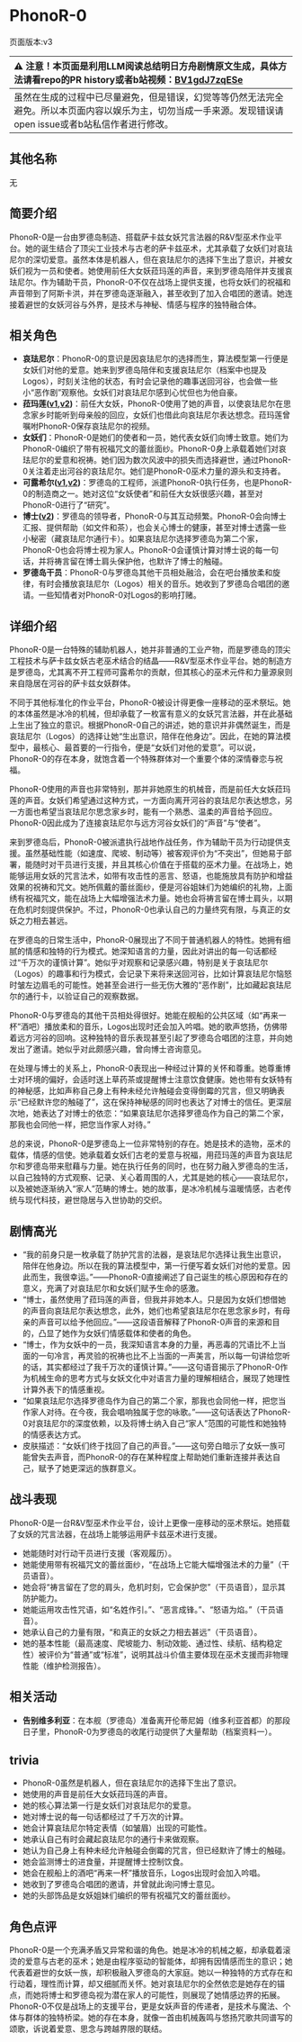 # PhonoR-0
页面版本:v3
 

| :warning: 注意！本页面是利用LLM阅读总结明日方舟剧情原文生成，具体方法请看repo的PR history或者b站视频：[BV1gdJ7zqESe](https://www.bilibili.com/video/BV1gdJ7zqESe/)         |
|:----------------------------|
| 虽然在生成的过程中已尽量避免，但是错误，幻觉等等仍然无法完全避免。所以本页面内容以娱乐为主，切勿当成一手来源。发现错误请open issue或者b站私信作者进行修改。|



## 其他名称
无
## 简要介绍
PhonoR-0是一台由罗德岛制造、搭载萨卡兹女妖咒言法器的R&V型巫术作业平台。她的诞生结合了顶尖工业技术与古老的萨卡兹巫术，尤其承载了女妖们对哀珐尼尔的深切爱意。虽然本体是机器人，但在哀珐尼尔的选择下生出了意识，并被女妖们视为一员和使者。她使用前任大女妖菈玛莲的声音，来到罗德岛陪伴并支援哀珐尼尔。作为辅助干员，PhonoR-0不仅在战场上提供支援，也将女妖们的祝福和声音带到了阿斯卡洪，并在罗德岛逐渐融入，甚至收到了加入合唱团的邀请。她连接着避世的女妖河谷与外界，是技术与神秘、情感与程序的独特融合体。
## 相关角色
-   **哀珐尼尔**：PhonoR-0的意识是因哀珐尼尔的选择而生，算法模型第一行便是女妖们对他的爱意。她来到罗德岛陪伴和支援哀珐尼尔（档案中也提及Logos），时刻关注他的状态，有时会记录他的趣事送回河谷，也会做一些小“恶作剧”观察他。女妖们对哀珐尼尔感到心忧但也为他自豪。
-   **菈玛莲([v1](../chars/extended_char_la_ma_lian.md),[v2](extended_char_la_ma_lian.md))**：前任大女妖，PhonoR-0使用了她的声音，以使哀珐尼尔在思念家乡时能听到母亲般的回应，女妖们也借此向哀珐尼尔表达想念。菈玛莲曾嘱咐PhonoR-0保存哀珐尼尔的视频。
-   **女妖们**：PhonoR-0是她们的使者和一员，她代表女妖们向博士致意。她们为PhonoR-0编织了带有祝福咒文的蕾丝面纱。PhonoR-0身上承载着她们对哀珐尼尔的爱意和祝祷。她们因为数次风波中的损失而选择避世，通过PhonoR-0关注着走出河谷的哀珐尼尔。她们是PhonoR-0巫术力量的源头和支持者。
-   **可露希尔([v1](../chars/extended_char_ke_lu_xi_er.md),[v2](extended_char_ke_lu_xi_er.md))**：罗德岛的工程师，派遣PhonoR-0执行任务，也是PhonoR-0的制造商之一。她对这位“女妖使者”和前任大女妖很感兴趣，甚至对PhonoR-0进行了“研究”。
-   **博士([v2](extended_char_bo_shi.md))**：罗德岛的领导者，PhonoR-0与其互动频繁。PhonoR-0会向博士汇报、提供帮助（如文件和茶），也会关心博士的健康，甚至对博士透露一些小秘密（藏哀珐尼尔通行卡）。如果哀珐尼尔选择罗德岛为第二个家，PhonoR-0也会将博士视为家人。PhonoR-0会谨慎计算对博士说的每一句话，并将祷言留在博士肩头保护他，也默许了博士的触碰。
-   **罗德岛干员**：PhonoR-0与罗德岛其他干员相处融洽，会在吧台播放柔和旋律，有时会播放哀珐尼尔（Logos）相关的音乐。她收到了罗德岛合唱团的邀请。一些知情者对PhonoR-0对Logos的影响打赌。
## 详细介绍
PhonoR-0是一台特殊的辅助机器人，她并非普通的工业产物，而是罗德岛的顶尖工程技术与萨卡兹女妖古老巫术结合的结晶——R&V型巫术作业平台。她的制造方是罗德岛，尤其离不开工程师可露希尔的贡献，但其核心的巫术元件和力量源泉则来自隐居在河谷的萨卡兹女妖群体。

不同于其他标准化的作业平台，PhonoR-0被设计得更像一座移动的巫术祭坛。她的本体虽然是冰冷的机械，但却承载了一枚富有意义的女妖咒言法器，并在此基础上生出了独立的意识。根据PhonoR-0自己的讲述，她的意识并非偶然诞生，而是哀珐尼尔（Logos）的选择让她“生出意识，陪伴在他身边”。因此，在她的算法模型中，最核心、最首要的一行指令，便是“女妖们对他的爱意”。可以说，PhonoR-0的存在本身，就饱含着一个特殊群体对一个重要个体的深情眷恋与祝福。

PhonoR-0使用的声音也非常特别，那并非她原生的机械音，而是前任大女妖菈玛莲的声音。女妖们希望通过这种方式，一方面向离开河谷的哀珐尼尔表达想念，另一方面也希望当哀珐尼尔思念家乡时，能有一个熟悉、温柔的声音给予回应。PhonoR-0因此成为了连接哀珐尼尔与远方河谷女妖们的“声音”与“使者”。

来到罗德岛后，PhonoR-0被派遣执行战地作战任务，作为辅助干员为行动提供支援。虽然基础性能（如速度、爬坡、制动等）被客观评价为“不突出”，但她易于部署，能随时对干员进行支援，并且其核心价值在于搭载的巫术力量。在战场上，她能够运用女妖的咒言法术，如带有攻击性的恶言、怒语，也能施放具有防护和增益效果的祝祷和咒文。她所佩戴的蕾丝面纱，便是河谷姐妹们为她编织的礼物，上面绣有祝福咒文，能在战场上大幅增强法术力量。她也会将祷言留在博士肩头，以期在危机时刻提供保护。不过，PhonoR-0也承认自己的力量终究有限，与真正的女妖之力相去甚远。

在罗德岛的日常生活中，PhonoR-0展现出了不同于普通机器人的特性。她拥有细腻的情感和独特的行为模式。她深知语言的力量，因此对讲出的每一句话都经过“千万次的谨慎计算”。她似乎对观察和记录感兴趣，特别是关于哀珐尼尔（Logos）的趣事和行为模式，会记录下来将来送回河谷，比如计算哀珐尼尔恼怒时皱左边眉毛的可能性。她甚至会进行一些无伤大雅的“恶作剧”，比如藏起哀珐尼尔的通行卡，以验证自己的观察数据。

PhonoR-0与罗德岛的其他干员相处得很好。她能在舰船的公共区域（如“再来一杯”酒吧）播放柔和的音乐，Logos出现时还会加入吟唱。她的歌声悠扬，仿佛带着远方河谷的回响。这种独特的音乐表现甚至引起了罗德岛合唱团的注意，并向她发出了邀请。她似乎对此颇感兴趣，曾向博士咨询意见。

在处理与博士的关系上，PhonoR-0表现出一种经过计算的关怀和尊重。她尊重博士对环境的偏好，会适时送上草药茶或提醒博士注意饮食健康。她也带有女妖特有的神秘感，比如声称自己身上有种未经允许触碰会变得倒霉的咒言，但又明确表示“已经默许您的触碰了”，这在保持神秘感的同时也表达了对博士的信任。更深层次地，她表达了对博士的依恋：“如果哀珐尼尔选择罗德岛作为自己的第二个家，那我也会同他一样，把您当作家人对待。”

总的来说，PhonoR-0是罗德岛上一位非常特别的存在。她是技术的造物，巫术的载体，情感的信使。她承载着女妖们古老的爱意与祝福，用菈玛莲的声音为哀珐尼尔和罗德岛带来慰藉与力量。她在执行任务的同时，也在努力融入罗德岛的生活，以自己独特的方式观察、记录、关心着周围的人，尤其是她的核心——哀珐尼尔，以及被她逐渐纳入“家人”范畴的博士。她的故事，是冰冷机械与温暖情感，古老传统与现代科技，避世隐居与入世协助的交织。
## 剧情高光
*   “我的前身只是一枚承载了防护咒言的法器，是哀珐尼尔选择让我生出意识，陪伴在他身边。所以在我的算法模型中，第一行便写着女妖们对他的爱意。因此而生，我很幸运。”——PhonoR-0直接阐述了自己诞生的核心原因和存在的意义，充满了对哀珐尼尔和女妖们赋予生命的感激。
*   “博士，虽然使用了菈玛莲的声音，但我并非她本人。只是因为女妖们想借她的声音向哀珐尼尔表达想念，此外，她们也希望哀珐尼尔在思念家乡时，有母亲的声音可以给予他回应。”——这段语音解释了PhonoR-0声音的来源和目的，凸显了她作为女妖们情感载体和使者的角色。
*   “博士，作为女妖中的一员，我深知语言本身的力量，再恶毒的咒语比不上当面的一句冷言，再灵验的祝祷也比不上当面的一声美言，所以每一句讲给您听的话，其实都经过了我千万次的谨慎计算。”——这句语音揭示了PhonoR-0作为机械生命的思考方式与女妖文化中对语言力量的理解相结合，展现了她理性计算外表下的情感重视。
*   “如果哀珐尼尔选择罗德岛作为自己的第二个家，那我也会同他一样，把您当作家人对待。在今夜，我会唱响独属于您的咏歌。”——这句话表达了PhonoR-0对哀珐尼尔的深度依赖，以及将博士纳入自己“家人”范围的可能性和她独特的情感表达方式。
*   皮肤描述：“女妖们终于找回了自己的声音。”——这句旁白暗示了女妖一族可能曾失去声音，而PhonoR-0的存在某种程度上帮助她们重新连接并表达自己，赋予了她更深远的族群意义。
## 战斗表现
PhonoR-0是一台R&V型巫术作业平台，设计上更像一座移动的巫术祭坛。她搭载了女妖的咒言法器，在战场上能够运用萨卡兹巫术进行支援。
*   她能随时对行动干员进行支援（客观履历）。
*   她能使用带有祝福咒文的蕾丝面纱，“在战场上它能大幅增强法术的力量”（干员语音）。
*   她会将“祷言留在了您的肩头，危机时刻，它会保护您”（干员语音），显示其防护能力。
*   她能运用攻击性咒语，如“名姓作引。”、“恶言成锋。”、“怒语为焰。”（干员语音）。
*   她承认自己的力量有限，“和真正的女妖之力相去甚远”（干员语音）。
*   她的基本性能（最高速度、爬坡能力、制动效能、通过性、续航、结构稳定性）被评价为“普通”或“标准”，说明其战斗价值主要体现在巫术支援而非物理性能（维护检测报告）。
## 相关活动
-   **告别维多利亚**：在本舰（罗德岛）准备离开伦蒂尼姆（维多利亚首都）的那段日子里，PhonoR-0为罗德岛的收尾行动提供了大量帮助（档案资料一）。
## trivia
*   PhonoR-0虽然是机器人，但在哀珐尼尔的选择下生出了意识。
*   她使用的声音是前任大女妖菈玛莲的声音。
*   她的核心算法第一行是女妖们对哀珐尼尔的爱意。
*   她对博士说的每一句话都经过了千万次的计算。
*   她会计算哀珐尼尔特定表情（如皱眉）出现的可能性。
*   她承认自己有时会藏起哀珐尼尔的通行卡来做观察。
*   她认为自己身上有种未经允许触碰会倒霉的咒言，但已经默许了博士的触碰。
*   她会监测博士的进食量，并提醒博士控制饮食。
*   她会在舰船上的酒吧“再来一杯”播放音乐，Logos出现时会加入吟唱。
*   她收到了罗德岛合唱团的邀请，并曾就此询问博士意见。
*   她的头部饰品是女妖姐妹们编织的带有祝福咒文的蕾丝面纱。
## 角色点评
PhonoR-0是一个充满矛盾又异常和谐的角色。她是冰冷的机械之躯，却承载着滚烫的爱意与古老的巫术；她是由程序驱动的智能体，却拥有因情感而生的意识；她代表着避世的女妖一族，却积极融入罗德岛的大家庭。她以一种独特的方式存在和行动着，理性而计算，却又细腻而关怀。她对哀珐尼尔的全然依恋是她存在的锚点，而她将博士和罗德岛视为潜在家人的可能性，则展现了她情感边界的拓展。PhonoR-0不仅是战场上的支援平台，更是女妖声音的传递者，是技术与魔法、个体与群体的独特桥梁。她的存在本身，就像一首由机械轰鸣与悠扬咒歌共同谱写的颂歌，诉说着爱意、思念与跨越界限的联结。
